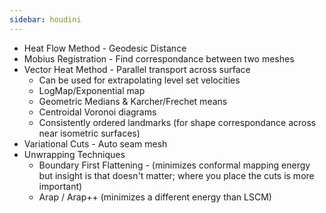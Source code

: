 ```yaml
---
sidebar: houdini
---
```

- Heat Flow Method - Geodesic Distance
- Mobius Registration - Find correspondance between two meshes
- Vector Heat Method - Parallel transport across surface
  - Can be used for extrapolating level set velocities
  - LogMap/Exponential map
  - Geometric Medians & Karcher/Frechet means
  - Centroidal Voronoi diagrams
  - Consistently ordered landmarks (for shape correspondance across near isometric surfaces)
- Variational Cuts - Auto seam mesh
- Unwrapping Techniques
  - Boundary First Flattening - (minimizes conformal mapping energy but insight is that doesn't matter; where you place the cuts is more important)
  - Arap / Arap++ (minimizes a different energy than LSCM)
